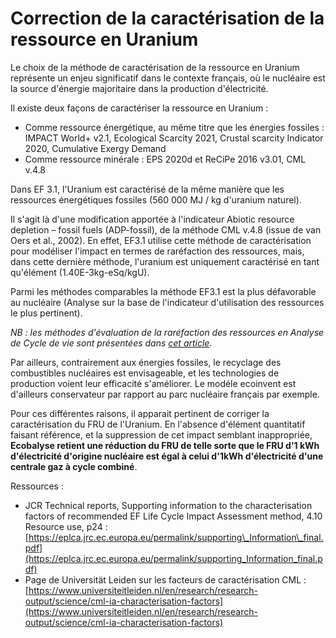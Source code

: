 # Correction de la caractérisation de la ressource en Uranium

Le choix de la méthode de caractérisation de la ressource en Uranium représente un enjeu significatif dans le contexte français, où le nucléaire est la source d'énergie majoritaire dans la production d'électricité.

Il existe deux façons de caractériser la ressource en Uranium :

* Comme ressource énergétique, au même titre que les énergies fossiles : IMPACT World+ v2.1, Ecological Scarcity 2021, Crustal scarcity Indicator 2020, Cumulative Exergy Demand
* Comme ressource minérale : EPS 2020d et ReCiPe 2016 v3.01, CML v.4.8

Dans EF 3.1, l'Uranium est caractérisé de la même manière que les ressources énergétiques fossiles (560 000 MJ / kg d'uranium naturel).

Il s'agit là d'une modification apportée à l'indicateur Abiotic resource depletion – fossil fuels (ADP-fossil), de la méthode CML v.4.8 (issue de van Oers et al., 2002). En effet, EF3.1 utilise cette méthode de caractérisation pour modéliser l'impact en termes de raréfaction des ressources, mais, dans cette dernière méthode, l'uranium est uniquement caractérisé en tant qu'élément (1.40E-3kg-eSq/kgU).

Parmi les méthodes comparables la méthode EF3.1 est la plus défavorable au nucléaire (Analyse sur la base de l'indicateur d'utilisation des ressources le plus pertinent).

_NB : les méthodes d'évaluation de la raréfaction des ressources en Analyse de Cycle de vie sont présentées dans_ [_cet article_](https://www.researchgate.net/publication/256484853_Assessing_resource_depletion_in_LCA_A_review_of_methods_and_methodological_issues)_._

Par ailleurs, contrairement aux énergies fossiles, le recyclage des combustibles nucléaires est envisageable, et les technologies de production voient leur efficacité s'améliorer. Le modéle ecoinvent est d'ailleurs conservateur par rapport au parc nucléaire français par exemple.

Pour ces différentes raisons, il apparait pertinent de corriger la caractérisation du FRU de l'Uranium. En l'absence d'élément quantitatif faisant référence, et la suppression de cet impact semblant inappropriée, **Ecobalyse retient une réduction du FRU de telle sorte que le FRU d'1 kWh d'électricité d'origine nucléaire est égal à celui d'1kWh d'électricité d'une centrale gaz à cycle combiné**.

Ressources :&#x20;

* JCR Technical reports, Supporting information to the characterisation factors of recommended EF Life Cycle Impact Assessment method, 4.10 Resource use, p24 : [https://eplca.jrc.ec.europa.eu/permalink/supporting\_Information\_final.pdf](https://eplca.jrc.ec.europa.eu/permalink/supporting_Information_final.pdf)
* Page de Universität Leiden sur les facteurs de caractérisation CML : [https://www.universiteitleiden.nl/en/research/research-output/science/cml-ia-characterisation-factors](https://www.universiteitleiden.nl/en/research/research-output/science/cml-ia-characterisation-factors)
